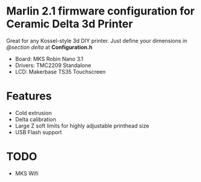 # Marlin 2.1 firmware configuration for Ceramic Delta 3d Printer

Great for any Kossel-style 3d DIY printer. Just define your dimensions in *@section delta* at **Configuration.h**

* Board: MKS Robin Nano 3.1
* Drivers: TMC2209 Standalone
* LCD: Makerbase TS35 Touchscreen

# Features

* Cold extrusion
* Delta calibration
* Large Z soft limits for highly adjustable printhead size
* USB Flash support

# TODO

* MKS Wifi
